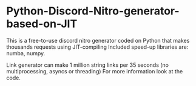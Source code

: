 # Python-Discord-Nitro-generator-based-on-JIT
This is a free-to-use discord nitro generator coded on Python that makes thousands requests using JIT-compiling
Included speed-up libraries are: numba, numpy.

Link generator can make 1 million string links per 35 seconds (no multiprocessing, asyncs or threading)
For more information look at the code.
